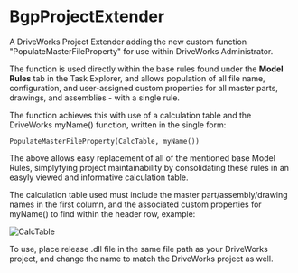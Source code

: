 # BgpProjectExtender

A DriveWorks Project Extender adding the new custom function "PopulateMasterFileProperty" for use within DriveWorks Administrator. 

The function is used directly within the base rules found under the **Model Rules** tab in the Task Explorer, and allows population of all file name, configuration, and user-assigned custom properties for all master parts, drawings, and assemblies - with a single rule. 

The function achieves this with use of a calculation table and the DriveWorks myName() function, written in the single form: 

`PopulateMasterFileProperty(CalcTable, myName())`

The above allows easy replacement of all of the mentioned base Model Rules, simplyfying project maintainability by consolidating these rules in an easyly viewed and informative calculation table.

The calculation table used must include the master part/assembly/drawing names in the first column, and the associated custom properties for myName() to find within the header row, example:

![CalcTable](https://user-images.githubusercontent.com/43711346/90264322-eb857a80-de1e-11ea-9e3f-966d881bb909.png)

To use, place release .dll file in the same file path as your DriveWorks project, and change the name to match the DriveWorks project as well.
